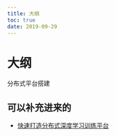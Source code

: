 ```yaml
---
title: 大纲
toc: true
date: 2019-09-29
---
```

# 大纲


分布式平台搭建


## 可以补充进来的

- [快速打造分布式深度学习训练平台](https://zhuanlan.zhihu.com/p/28629224)
